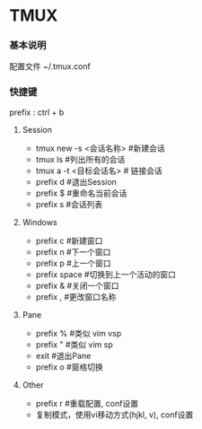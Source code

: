 TMUX
========
### 基本说明
配置文件  ~/.tmux.conf

### 快捷键
prefix : ctrl + b<br>

1. Session
    - tmux new -s <会话名称> #新建会话
    - tmux ls #列出所有的会话
    - tmux a -t <目标会话名> # 链接会话
    - prefix d #退出Session
    - prefix $ #重命名当前会话
    - prefix s #会话列表

2. Windows
    - prefix c #新建窗口
    - prefix n #下一个窗口
    - prefix p #上一个窗口
    - prefix space #切换到上一个活动的窗口
    - prefix & #关闭一个窗口
    - prefix , #更改窗口名称

3. Pane
    - prefix % #类似 vim vsp
    - prefix " #类似 vim sp
    - exit #退出Pane
    - prefix o #窗格切换

4. Other
    - prefix r #重载配置, conf设置
    - 复制模式，使用vi移动方式(hjkl, v), conf设置



